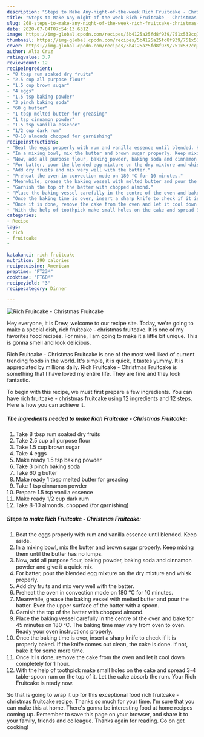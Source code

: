 ```yaml
---
description: "Steps to Make Any-night-of-the-week Rich Fruitcake - Christmas Fruitcake"
title: "Steps to Make Any-night-of-the-week Rich Fruitcake - Christmas Fruitcake"
slug: 268-steps-to-make-any-night-of-the-week-rich-fruitcake-christmas-fruitcake
date: 2020-07-04T07:54:13.631Z
image: https://img-global.cpcdn.com/recipes/5b4125a25fd8f939/751x532cq70/rich-fruitcake-christmas-fruitcake-recipe-main-photo.jpg
thumbnail: https://img-global.cpcdn.com/recipes/5b4125a25fd8f939/751x532cq70/rich-fruitcake-christmas-fruitcake-recipe-main-photo.jpg
cover: https://img-global.cpcdn.com/recipes/5b4125a25fd8f939/751x532cq70/rich-fruitcake-christmas-fruitcake-recipe-main-photo.jpg
author: Alta Cruz
ratingvalue: 3.7
reviewcount: 12
recipeingredient:
- "8 tbsp rum soaked dry fruits"
- "2.5 cup all purpose flour"
- "1.5 cup brown sugar"
- "4 eggs"
- "1.5 tsp baking powder"
- "3 pinch baking soda"
- "60 g butter"
- "1 tbsp melted butter for greasing"
- "1 tsp cinnamon powder"
- "1.5 tsp vanilla essence"
- "1/2 cup dark rum"
- "8-10 almonds chopped for garnishing"
recipeinstructions:
- "Beat the eggs properly with rum and vanilla essence until blended. Keep aside."
- "In a mixing bowl, mix the butter and brown sugar properly. Keep mixing them until the butter has no lumps."
- "Now, add all purpose flour, baking powder, baking soda and cinnamon powder and give it a quick mix."
- "For batter, pour the blended egg mixture on the dry mixture and whisk properly."
- "Add dry fruits and mix very well with the batter."
- "Preheat the oven in convection mode on 180 °C for 10 minutes."
- "Meanwhile, grease the baking vessel with melted butter and pour the batter. Even the upper surface of the batter with a spoon."
- "Garnish the top of the batter with chopped almond."
- "Place the baking vessel carefully in the centre of the oven and bake for 45 minutes on 180 °C. The baking time may vary from oven to oven. Ready your oven instructions properly."
- "Once the baking time is over, insert a sharp knife to check if it is properly baked. If the knife comes out clean, the cake is done. If not, bake it for some more time."
- "Once it is done, remove the cake from the oven and let it cool down completely for 1 hour."
- "With the help of toothpick make small holes on the cake and spread 3-4 table-spoon rum on the top of it. Let the cake absorb the rum. Your Rich Fruitcake is ready now."
categories:
- Recipe
tags:
- rich
- fruitcake
- 

katakunci: rich fruitcake  
nutrition: 290 calories
recipecuisine: American
preptime: "PT23M"
cooktime: "PT60M"
recipeyield: "3"
recipecategory: Dinner

---
```



![Rich Fruitcake - Christmas Fruitcake](https://img-global.cpcdn.com/recipes/5b4125a25fd8f939/751x532cq70/rich-fruitcake-christmas-fruitcake-recipe-main-photo.jpg)

Hey everyone, it is Drew, welcome to our recipe site. Today, we're going to make a special dish, rich fruitcake - christmas fruitcake. It is one of my favorites food recipes. For mine, I am going to make it a little bit unique. This is gonna smell and look delicious.



Rich Fruitcake - Christmas Fruitcake is one of the most well liked of current trending foods in the world. It's simple, it is quick, it tastes yummy. It is appreciated by millions daily. Rich Fruitcake - Christmas Fruitcake is something that I have loved my entire life. They are fine and they look fantastic.


To begin with this recipe, we must first prepare a few ingredients. You can have rich fruitcake - christmas fruitcake using 12 ingredients and 12 steps. Here is how you can achieve it.

<!--inarticleads1-->

##### The ingredients needed to make Rich Fruitcake - Christmas Fruitcake:

1. Take 8 tbsp rum soaked dry fruits
1. Take 2.5 cup all purpose flour
1. Take 1.5 cup brown sugar
1. Take 4 eggs
1. Make ready 1.5 tsp baking powder
1. Take 3 pinch baking soda
1. Take 60 g butter
1. Make ready 1 tbsp melted butter for greasing
1. Take 1 tsp cinnamon powder
1. Prepare 1.5 tsp vanilla essence
1. Make ready 1/2 cup dark rum
1. Take 8-10 almonds, chopped (for garnishing)




<!--inarticleads2-->

##### Steps to make Rich Fruitcake - Christmas Fruitcake:

1. Beat the eggs properly with rum and vanilla essence until blended. Keep aside.
1. In a mixing bowl, mix the butter and brown sugar properly. Keep mixing them until the butter has no lumps.
1. Now, add all purpose flour, baking powder, baking soda and cinnamon powder and give it a quick mix.
1. For batter, pour the blended egg mixture on the dry mixture and whisk properly.
1. Add dry fruits and mix very well with the batter.
1. Preheat the oven in convection mode on 180 °C for 10 minutes.
1. Meanwhile, grease the baking vessel with melted butter and pour the batter. Even the upper surface of the batter with a spoon.
1. Garnish the top of the batter with chopped almond.
1. Place the baking vessel carefully in the centre of the oven and bake for 45 minutes on 180 °C. The baking time may vary from oven to oven. Ready your oven instructions properly.
1. Once the baking time is over, insert a sharp knife to check if it is properly baked. If the knife comes out clean, the cake is done. If not, bake it for some more time.
1. Once it is done, remove the cake from the oven and let it cool down completely for 1 hour.
1. With the help of toothpick make small holes on the cake and spread 3-4 table-spoon rum on the top of it. Let the cake absorb the rum. Your Rich Fruitcake is ready now.




So that is going to wrap it up for this exceptional food rich fruitcake - christmas fruitcake recipe. Thanks so much for your time. I'm sure that you can make this at home. There's gonna be interesting food at home recipes coming up. Remember to save this page on your browser, and share it to your family, friends and colleague. Thanks again for reading. Go on get cooking!
